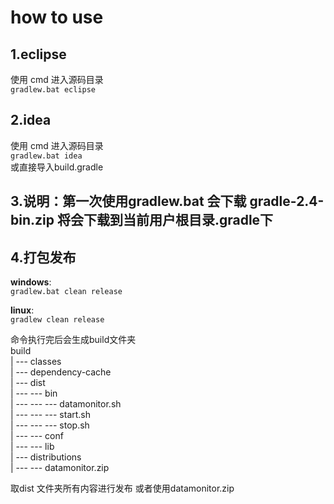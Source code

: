 # how to use

## 1.eclipse
   使用 cmd 进入源码目录   
  ```gradlew.bat eclipse```
  
## 2.idea
   使用 cmd 进入源码目录   
   ```gradlew.bat idea```   
   或直接导入build.gradle
   
## 3.说明：第一次使用gradlew.bat 会下载 gradle-2.4-bin.zip 将会下载到当前用户根目录.gradle下


## 4.打包发布

   **windows**:   
   ```gradlew.bat clean release```
   
   **linux**:   
   ```gradlew clean release```
   
   命令执行完后会生成build文件夹   
   build  
   |     --- classes  
   |     --- dependency-cache  
   |     --- dist  
   |     --- --- bin  
   |     --- --- --- datamonitor.sh  
   |     --- --- --- start.sh  
   |     --- --- --- stop.sh  
   |     --- --- conf  
   |     --- --- lib  
   |     --- distributions  
   |     --- --- datamonitor.zip   
   
  
   取dist 文件夹所有内容进行发布 或者使用datamonitor.zip